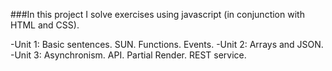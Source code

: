 ###In this project I solve exercises using javascript (in conjunction with HTML and CSS).

-Unit 1: Basic sentences. SUN. Functions. Events.
-Unit 2: Arrays and JSON.
-Unit 3: Asynchronism. API. Partial Render. REST service.